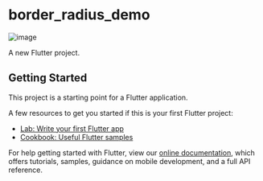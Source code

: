 # border_radius_demo

![image](https://github.com/pheromone/Flutter_learn_demo/blob/master/%E5%9F%BA%E7%A1%80Widget/border_radius_demo/border_radius_demo_result.png
) <br/>

A new Flutter project.

## Getting Started

This project is a starting point for a Flutter application.

A few resources to get you started if this is your first Flutter project:

- [Lab: Write your first Flutter app](https://flutter.io/docs/get-started/codelab)
- [Cookbook: Useful Flutter samples](https://flutter.io/docs/cookbook)

For help getting started with Flutter, view our 
[online documentation](https://flutter.io/docs), which offers tutorials, 
samples, guidance on mobile development, and a full API reference.
